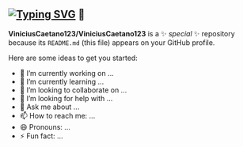 ## [![Typing SVG](https://readme-typing-svg.demolab.com?font=apple-system&pause=1000&color=F7F7F7&width=435&lines=Hey%2C++Vinicius+here!+)](https://git.io/typing-svg) 👋


**ViniciusCaetano123/ViniciusCaetano123** is a ✨ _special_ ✨ repository because its `README.md` (this file) appears on your GitHub profile.

Here are some ideas to get you started:

- 🔭 I’m currently working on ...
- 🌱 I’m currently learning ...
- 👯 I’m looking to collaborate on ...
- 🤔 I’m looking for help with ...
- 💬 Ask me about ...
- 📫 How to reach me: ...
- 😄 Pronouns: ...
- ⚡ Fun fact: ...

